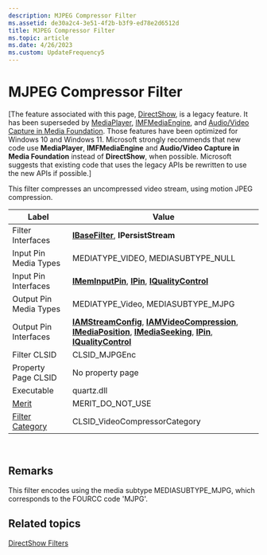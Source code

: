 ```yaml
---
description: MJPEG Compressor Filter
ms.assetid: de30a2c4-3e51-4f2b-b3f9-ed78e2d6512d
title: MJPEG Compressor Filter
ms.topic: article
ms.date: 4/26/2023
ms.custom: UpdateFrequency5
---
```


# MJPEG Compressor Filter

\[The feature associated with this page, [DirectShow](/windows/win32/directshow/directshow), is a legacy feature. It has been superseded by [MediaPlayer](/uwp/api/Windows.Media.Playback.MediaPlayer), [IMFMediaEngine](/windows/win32/api/mfmediaengine/nn-mfmediaengine-imfmediaengine), and [Audio/Video Capture in Media Foundation](windows/win32/medfound/audio-video-capture-in-media-foundation). Those features have been optimized for Windows 10 and Windows 11. Microsoft strongly recommends that new code use **MediaPlayer**, **IMFMediaEngine** and **Audio/Video Capture in Media Foundation** instead of **DirectShow**, when possible. Microsoft suggests that existing code that uses the legacy APIs be rewritten to use the new APIs if possible.\]

This filter compresses an uncompressed video stream, using motion JPEG compression.



| Label | Value |
|------------------------------------------|----------------------------------------------------------------------------------------------------------------------------------------------------------------------------------------------------------------------------------------------------|
| Filter Interfaces                        | [**IBaseFilter**](/windows/desktop/api/Strmif/nn-strmif-ibasefilter), **IPersistStream**                                                                                                                                                                                             |
| Input Pin Media Types                    | MEDIATYPE\_VIDEO, MEDIASUBTYPE\_NULL                                                                                                                                                                                                               |
| Input Pin Interfaces                     | [**IMemInputPin**](/windows/desktop/api/Strmif/nn-strmif-imeminputpin), [**IPin**](/windows/desktop/api/Strmif/nn-strmif-ipin), [**IQualityControl**](/windows/desktop/api/Strmif/nn-strmif-iqualitycontrol)                                                                                                                                             |
| Output Pin Media Types                   | MEDIATYPE\_Video, MEDIASUBTYPE\_MJPG                                                                                                                                                                                                               |
| Output Pin Interfaces                    | [**IAMStreamConfig**](/windows/desktop/api/Strmif/nn-strmif-iamstreamconfig), [**IAMVideoCompression**](/windows/desktop/api/Strmif/nn-strmif-iamvideocompression), [**IMediaPosition**](/windows/desktop/api/Control/nn-control-imediaposition), [**IMediaSeeking**](/windows/desktop/api/Strmif/nn-strmif-imediaseeking), [**IPin**](/windows/desktop/api/Strmif/nn-strmif-ipin), [**IQualityControl**](/windows/desktop/api/Strmif/nn-strmif-iqualitycontrol) |
| Filter CLSID                             | CLSID\_MJPGEnc                                                                                                                                                                                                                                     |
| Property Page CLSID                      | No property page                                                                                                                                                                                                                                   |
| Executable                               | quartz.dll                                                                                                                                                                                                                                         |
| [Merit](merit.md)                       | MERIT\_DO\_NOT\_USE                                                                                                                                                                                                                                |
| [Filter Category](filter-categories.md) | CLSID\_VideoCompressorCategory                                                                                                                                                                                                                     |



 

## Remarks

This filter encodes using the media subtype MEDIASUBTYPE\_MJPG, which corresponds to the FOURCC code 'MJPG'.

## Related topics

<dl> <dt>

[DirectShow Filters](directshow-filters.md)
</dt> </dl>

 

 



